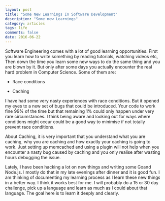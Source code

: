 ```yaml
---
layout: post
title: "Some New Learnings In Software Development"
description: "Some new Learnings"
category: articles
tags: life
comments: false
date: 2016-06-22
---
```


Software Engineering comes with a lot of good learning opportunities. First you learn
how to write something by reading tutorials, watching videos etc, Then down the time you learn
some new ways to do the same thing and you are blown by it. But only after some days you actually encounter
the real hard problem in Computer Science. Some of them are:

- Race conditions

- Caching

I have had some very nasty experiences with race conditions. But it opened my eyes to a new
set of bugs that could be introduced. Your code to work fine 99% of the time but that remaining 1%
could only happen under very rare circumstances. I think being aware and looking out for ways where
conditions might occur could be a good way to minimise if not totally prevent race conditions.


About Caching, it is very important that you understand what you are caching, why you are caching and how
exactly your caching is going to work. Just setting up memcached and using a plugin will not help when you encounter
a nasty bug caused by caching and you only realise after wasting hours debugging the issue.


Lately, I have been hacking a lot on new things and writing some Goand Node.js. I mostly do that in my late evenings after dinner
and it is good fun. I am thinking of documenting my learning process as I learn these new things in a better way. I think it works best for me. I will probably do a 15 or 30 day challenge, pick up a language and learn as much as I could about that language. The goal here is to learn it deeply and clearly.


